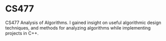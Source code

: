 # CS477
 CS477 Analysis of Algorithms. I gained insight on useful algorithmic design techniques, and methods for analyzing algorithms while implementing projects in C++.
